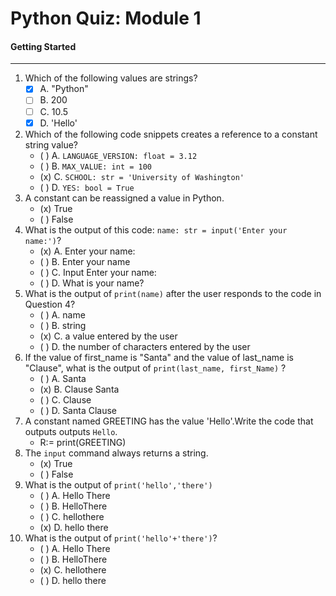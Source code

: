 # Python Quiz: Module 1
#### Getting Started
---
1. Which of the following values are strings?
    - [x] A. "Python"
    - [ ] B. 200
    - [ ] C. 10.5
    - [x] D. 'Hello'
2. Which of the following code snippets creates a reference to a constant string value?
    - ( ) A. `LANGUAGE_VERSION: float = 3.12` 
    - ( ) B. `MAX_VALUE: int = 100` 
    - (x) C. `SCHOOL: str = 'University of Washington'`
    - ( ) D. `YES: bool = True`
3. A constant can be reassigned a value in Python.
    - (x) True
    - ( ) False
4. What is the output of this code: `name: str = input('Enter your name:')`?  
    - (x) A. Enter your name:
    - ( ) B. Enter your name
    - ( ) C. Input Enter your name:
    - ( ) D. What is your name?
5. What is the output of `print(name)` after the user responds to the code in Question 4?
    - ( ) A. name
    - ( ) B. string
    - (x) C. a value entered by the user
    - ( ) D. the number of characters entered by the user
6. If the value of first_name is "Santa" and the value of last_name is "Clause", what is the output of `print(last_name, first_Name)` ? 
    - ( ) A. Santa
    - (x) B. Clause Santa
    - ( ) C. Clause
    - ( ) D. Santa Clause
7. A constant named GREETING has the value 'Hello'.Write the code that outputs outputs `Hello`.
    - R:= print(GREETING)
8. The `input` command always returns a string.
    - (x) True
    - ( ) False
9. What is the output of `print('hello','there')`
    - ( ) A. Hello There
    - ( ) B. HelloThere
    - ( ) C. hellothere
    - (x) D. hello there
10. What is the output of `print('hello'+'there')`?
    - ( ) A. Hello There
    - ( ) B. HelloThere
    - (x) C. hellothere
    - ( ) D. hello there
